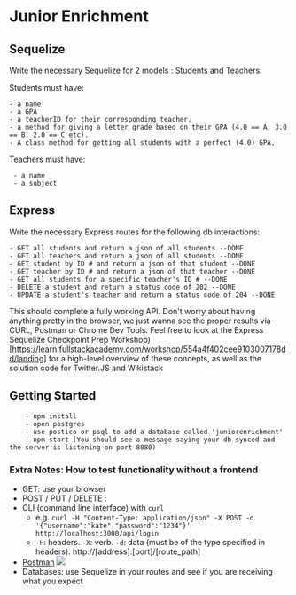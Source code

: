 # Junior Enrichment

## Sequelize

Write the necessary Sequelize for 2 models : Students and Teachers:

Students must have:

```
- a name
- a GPA 
- a teacherID for their corresponding teacher.
- a method for giving a letter grade based on their GPA (4.0 == A, 3.0 == B, 2.0 == C etc). 
- A class method for getting all students with a perfect (4.0) GPA.
```

Teachers must have:
```
 - a name 
 - a subject
```

## Express

Write the necessary Express routes for the following db interactions:

```
- GET all students and return a json of all students --DONE
- GET all teachers and return a json of all students --DONE
- GET student by ID # and return a json of that student --DONE
- GET teacher by ID # and return a json of that teacher --DONE
- GET all students for a specific teacher's ID # --DONE
- DELETE a student and return a status code of 202 --DONE
- UPDATE a student's teacher and return a status code of 204 --DONE
```


This should complete a fully working API. Don't worry about having anything pretty in the browser, we just wanna see the proper results via CURL, Postman or Chrome Dev Tools. Feel free to look at the Express Sequelize Checkpoint Prep Workshop)[https://learn.fullstackacademy.com/workshop/554a4f402cee9103007178dd/landing] for a high-level overview of these concepts, as well as the solution code for Twitter.JS and Wikistack 

## Getting Started

```
	- npm install
	- open postgres
	- use postico or psql to add a database called 'juniorenrichment'
	- npm start (You should see a message saying your db synced and the server is listening on port 8080)
```

### Extra Notes: How to test functionality without a frontend
- GET: use your browser
- POST / PUT / DELETE : 
 - CLI (command line interface) with `curl`
   - e.g. `curl -H "Content-Type: application/json" -X POST -d '{"username":"kate","password":"1234"}' http://localhost:3000/api/login`
   - `-H`: headers. `-X`: verb. `-d`: data (must be of the type specified in headers). http://[address]:[port]/[route_path]
 - [Postman](https://www.getpostman.com/)
   ![](https://www.dropbox.com/s/4fk3b90cd0i1a5y/postman_post.png?raw=true)
- Databases: use Sequelize in your routes and see if you are receiving what you expect

